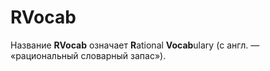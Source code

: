 # RVocab

Название **RVocab** означает **R**ational **Vocab**ulary (с англ. — «рациональный словарный запас»).